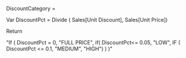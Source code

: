 DiscountCategory = 

Var DiscountPct = Divide ( Sales[Unit Discount], Sales[Unit Price])

Return

"If (
    DiscountPct = 0,
    "FULL PRICE",
    if(
        DiscountPct<= 0.05,
        "LOW",
        IF ( DiscountPct <= 0.1, "MEDIUM", "HIGH") 
    )
)"
